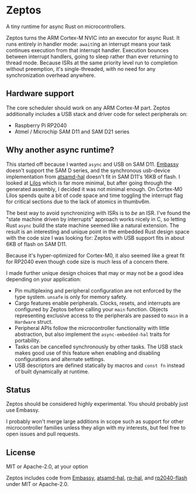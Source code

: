 # Zeptos

A tiny runtime for async Rust on microcontrollers.

Zeptos turns the ARM Cortex-M NVIC into an executor for async Rust. It runs entirely in handler mode: `await`ing an interrupt means your task continues execution from that interrupt handler. Execution bounces between interrupt handlers, going to sleep rather than ever returning to thread mode. Because ISRs at the same priority level run to completion without preemption, it's single-threaded, with no need for any synchronization overhead anywhere.

## Hardware support

The core scheduler should work on any ARM Cortex-M part. Zeptos additionally includes a USB stack and driver code for select peripherals on:

 * Raspberry Pi RP2040
 * Atmel / Microchip SAM D11 and SAM D21 series

## Why another async runtime?

This started off because I wanted `async` and USB on SAM D11. [Embassy](https://embassy.dev/) doesn't support the SAM D series, and the synchronous usb-device implementation from [atsamd-hal](https://github.com/atsamd-rs/atsamd/tree/master) doesn't fit in SAM D11's 16KB of flash. I looked at [Lilos](https://github.com/cbiffle/lilos) which is far more minimal, but after going through the generated assembly, I decided it was not minimal enough. On Cortex-M0 Lilos spends quite a bit of code space and time toggling the interrupt flag for critical sections due to the lack of atomics in thumbv6m.

The best way to avoid synchronizing with ISRs is to *be* an ISR. I've found the "state machine driven by interrupts" approach works nicely in C, so letting Rust `async` build the state machine seemed like a natural extension. The result is an interesting and unique point in the embedded Rust design space with the code size I was looking for: Zeptos with USB support fits in about 6KB of flash on SAM D11.

Because it's hyper-optimized for Cortex-M0, it also seemed like a great fit for RP2040 even though code size is much less of a concern there.

I made further unique design choices that may or may not be a good idea depending on your application:

  * Pin multiplexing and peripheral configuration are not enforced by the type system. `unsafe` is only for memory safety.
  * Cargo features enable peripherals. Clocks, resets, and interrupts are configured by Zeptos before calling your `main` function. Objects representing exclusive access to the peripherals are passed to `main` in a `Hardware` struct.
  * Peripheral APIs follow the microcontroller functionality with little abstraction, but also implement the `async-embedded-hal` traits for portability.
  * Tasks can be cancelled synchronously by other tasks. The USB stack makes good use of this feature when enabling and disabling configurations and alternate settings.
  * USB descriptors are defined statically by macros and `const fn` instead of built dynamically at runtime.

## Status

Zeptos should be considered highly experimental. You should probably just use Embassy.

I probably won't merge large additions in scope such as support for other microcontroller families unless they align with my interests, but feel free to open issues and pull requests.

## License

MIT or Apache-2.0, at your option

Zeptos includes code from [Embassy](https://embassy.dev/), [atsamd-hal](https://github.com/atsamd-rs/atsamd/tree/master), [rp-hal](https://github.com/rp-rs/rp-hal), and [rp2040-flash](https://github.com/jannic/rp2040-flash) under MIT or Apache-2.0.
